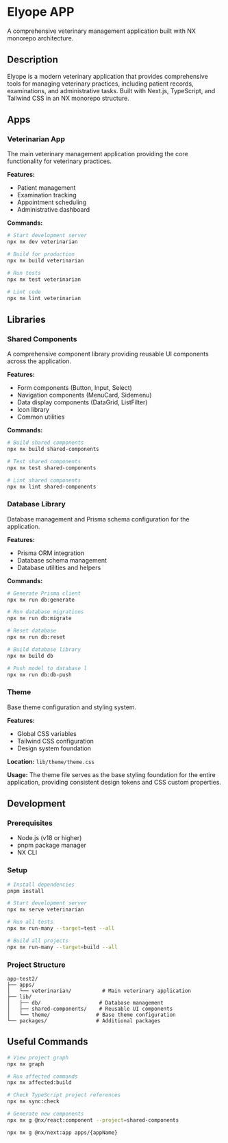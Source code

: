 # Elyope APP

A comprehensive veterinary management application built with NX monorepo architecture.

## Description

Elyope is a modern veterinary application that provides comprehensive tools for managing veterinary practices, including patient records, examinations, and administrative tasks. Built with Next.js, TypeScript, and Tailwind CSS in an NX monorepo structure.

## Apps

### Veterinarian App

The main veterinary management application providing the core functionality for veterinary practices.

**Features:**

- Patient management
- Examination tracking
- Appointment scheduling
- Administrative dashboard

**Commands:**

```bash
# Start development server
npx nx dev veterinarian

# Build for production
npx nx build veterinarian

# Run tests
npx nx test veterinarian

# Lint code
npx nx lint veterinarian
```

## Libraries

### Shared Components

A comprehensive component library providing reusable UI components across the application.

**Features:**

- Form components (Button, Input, Select)
- Navigation components (MenuCard, Sidemenu)
- Data display components (DataGrid, ListFilter)
- Icon library
- Common utilities

**Commands:**

```bash
# Build shared components
npx nx build shared-components

# Test shared components
npx nx test shared-components

# Lint shared components
npx nx lint shared-components
```

### Database Library

Database management and Prisma schema configuration for the application.

**Features:**

- Prisma ORM integration
- Database schema management
- Database utilities and helpers

**Commands:**

```bash
# Generate Prisma client
npx nx run db:generate

# Run database migrations
npx nx run db:migrate

# Reset database
npx nx run db:reset

# Build database library
npx nx build db

# Push model to database l
npx nx run db:db-push
```



### Theme

Base theme configuration and styling system.

**Features:**

- Global CSS variables
- Tailwind CSS configuration
- Design system foundation

**Location:** `lib/theme/theme.css`

**Usage:**
The theme file serves as the base styling foundation for the entire application, providing consistent design tokens and CSS custom properties.

## Development

### Prerequisites

- Node.js (v18 or higher)
- pnpm package manager
- NX CLI

### Setup

```bash
# Install dependencies
pnpm install

# Start development server
npx nx serve veterinarian

# Run all tests
npx nx run-many --target=test --all

# Build all projects
npx nx run-many --target=build --all
```

### Project Structure

```
app-test2/
├── apps/
│   └── veterinarian/          # Main veterinary application
├── lib/
│   ├── db/                   # Database management
│   ├── shared-components/    # Reusable UI components
│   └── theme/               # Base theme configuration
└── packages/                # Additional packages
```

## Useful Commands

```bash
# View project graph
npx nx graph

# Run affected commands
npx nx affected:build

# Check TypeScript project references
npx nx sync:check

# Generate new components
npx nx g @nx/react:component --project=shared-components

npx nx g @nx/next:app apps/{appName}
```


